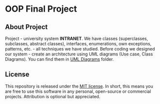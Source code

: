 # OOP Final Project
## About Project
Project - university system **INTRANET**. We have classes (superclasses, subclasses, abstract classes), interfaces, enumerations, own exceptions, patterns, etc. - all techniques we have studied.
Before coding we designed our system - create an architecture using UML diagrams (Use case, Class Diagrams). You can find them in [UML Diagrams](https://github.com/diable201/OOP-Project-Intranet-System/tree/master/Uml_Diagrams) folder.
## License
This repository is released under the [MIT license](LICENSE). In short, this means you are free to use this software in any personal, open-source or commercial projects. Attribution is optional but appreciated.